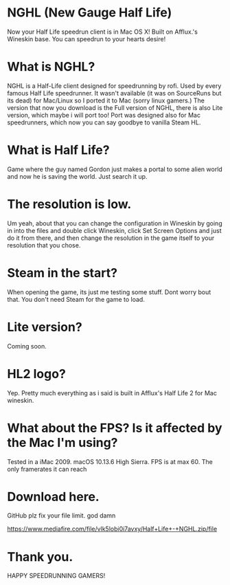 # NGHL (New Gauge Half Life)
Now your Half Life speedrun client is in Mac OS X!
Built on Afflux.'s Wineskin base. You can speedrun to your hearts desire!

# What is NGHL?
NGHL is a Half-Life client designed for speedrunning by rofi. Used by every famous Half Life speedrunner.
It wasn't available (it was on SourceRuns but its dead) for Mac/Linux so I ported it to Mac (sorry linux gamers.)
The version that now you download is the Full version of NGHL, there is also Lite version, which maybe i will port too!
Port was designed also for Mac speedrunners, which now you can say goodbye to vanilla Steam HL.

# What is Half Life?

Game where the guy named Gordon just makes a portal to some alien world and now he is saving the world.
Just search it up.

# The resolution is low.
Um yeah, about that you can change the configuration in Wineskin by going in into the files and double click Wineskin, click Set Screen Options and just do it from there, and then change the resolution in the game itself to your resolution that you chose.

# Steam in the start?

When opening the game, its just me testing some stuff. Dont worry bout that.
You don't need Steam for the game to load.

# Lite version?

Coming soon.

# HL2 logo?

Yep. Pretty much everything as i said is built in Afflux's Half Life 2 for Mac wineskin.

# What about the FPS? Is it affected by the Mac I'm using?

Tested in a iMac 2009. macOS 10.13.6 High Sierra.
FPS is at max 60. The only framerates it can reach

# Download here.

GitHub plz fix your file limit. god damn

https://www.mediafire.com/file/vlk5lobi0i7avxy/Half+Life+-+NGHL.zip/file

# Thank you.

HAPPY SPEEDRUNNING GAMERS!

